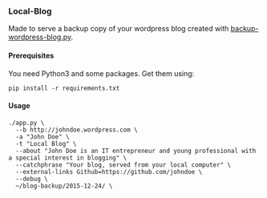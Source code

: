 ### Local-Blog

Made to serve a backup copy of your wordpress blog created with
[backup-wordpress-blog.py](https://gist.github.com/pklaus/4546743).

#### Prerequisites

You need Python3 and some packages. Get them using:

    pip install -r requirements.txt

#### Usage

    ./app.py \
      --b http://johndoe.wordpress.com \
      -a "John Doe" \
      -t "Local Blog" \
      --about "John Doe is an IT entrepreneur and young professional with a special interest in blogging" \
      --catchphrase "Your blog, served from your local computer" \
      --external-links Github=https://github.com/johndoe \
      --debug \
      ~/blog-backup/2015-12-24/ \

